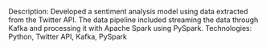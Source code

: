 Description: Developed a sentiment analysis model using data extracted from the Twitter API. The data pipeline included streaming the data through Kafka and processing it with Apache Spark using PySpark.
Technologies: Python, Twitter API, Kafka, PySpark
